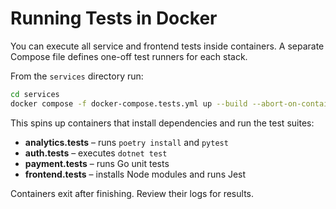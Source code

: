 # Running Tests in Docker

You can execute all service and frontend tests inside containers. A separate Compose file defines one-off test runners for each stack.

From the `services` directory run:

```bash
cd services
docker compose -f docker-compose.tests.yml up --build --abort-on-container-exit
```

This spins up containers that install dependencies and run the test suites:

- **analytics.tests** – runs `poetry install` and `pytest`
- **auth.tests** – executes `dotnet test`
- **payment.tests** – runs Go unit tests
- **frontend.tests** – installs Node modules and runs Jest

Containers exit after finishing. Review their logs for results.
